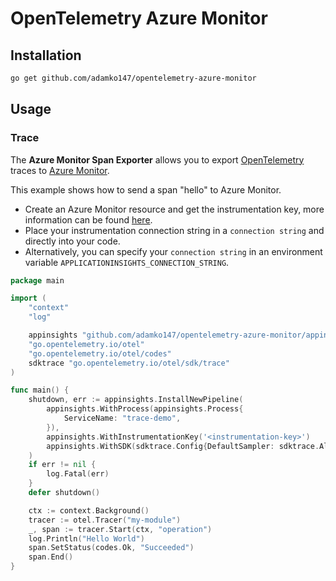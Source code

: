 # OpenTelemetry Azure Monitor

## Installation

```sh
go get github.com/adamko147/opentelemetry-azure-monitor
```

## Usage

### Trace

The **Azure Monitor Span Exporter** allows you to export [OpenTelemetry](https://opentelemetry.io/) traces to [Azure Monitor](https://docs.microsoft.com/azure/azure-monitor/).

This example shows how to send a span "hello" to Azure Monitor.

* Create an Azure Monitor resource and get the instrumentation key, more information can be found [here](https://docs.microsoft.com/azure/azure-monitor/app/create-new-resource).
* Place your instrumentation connection string in a `connection string` and directly into your code.
* Alternatively, you can specify your `connection string` in an environment variable `APPLICATIONINSIGHTS_CONNECTION_STRING`.

```go
package main

import (
	"context"
	"log"

	appinsights "github.com/adamko147/opentelemetry-azure-monitor/appinsights"
	"go.opentelemetry.io/otel"
	"go.opentelemetry.io/otel/codes"
	sdktrace "go.opentelemetry.io/otel/sdk/trace"
)

func main() {
	shutdown, err := appinsights.InstallNewPipeline(
		appinsights.WithProcess(appinsights.Process{
			ServiceName: "trace-demo",
		}),
		appinsights.WithInstrumentationKey('<instrumentation-key>')
		appinsights.WithSDK(sdktrace.Config{DefaultSampler: sdktrace.AlwaysSample()}),
	)
	if err != nil {
		log.Fatal(err)
	}
	defer shutdown()

	ctx := context.Background()
	tracer := otel.Tracer("my-module")
	_, span := tracer.Start(ctx, "operation")
	log.Println("Hello World")
	span.SetStatus(codes.Ok, "Succeeded")
	span.End()
}
```

